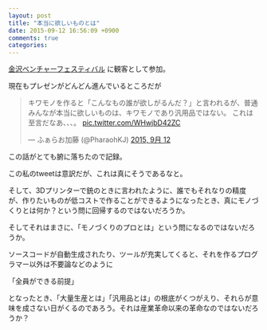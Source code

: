 ```yaml
---
layout: post
title: "本当に欲しいものとは"
date: 2015-09-12 16:56:09 +0900
comments: true
categories: 
---
```


[金沢ベンチャーフェスティバル](http://www4.city.kanazawa.lg.jp/17009/kvf.html) に観客として参加。

現在もプレゼンがどんどん進んでいるところだが

<blockquote class="twitter-tweet" lang="ja"><p lang="ja" dir="ltr">キワモノを作ると「こんなもの誰が欲しがるんだ？」と言われるが、普通みんなが本当に欲しいものは、キワモノであり汎用品ではない。&#10;&#10;これは至言だなあ、、、。 <a href="http://t.co/WHwjbD42ZC">pic.twitter.com/WHwjbD42ZC</a></p>&mdash; ふぁらお加藤 (@PharaohKJ) <a href="https://twitter.com/PharaohKJ/status/642556574217535489">2015, 9月 12</a></blockquote> <script async src="//platform.twitter.com/widgets.js" charset="utf-8"></script>

この話がとても腑に落ちたので記録。

この私のtweetは意訳だが、これは真にそうであるなと。

そして、3Dプリンターで銃のときに言われたように、誰でもそれなりの精度が、作りたいものが低コストで作ることができるようになったとき、真にモノづくりとは何か？という問に回帰するのではないだろうか。

そしてそれはまさに、「モノづくりのプロとは」という問になるのではないだろうか。

ソースコードが自動生成されたり、ツールが充実してくると、それを作るプログラマー以外は不要論などのように

「全員ができる前提」

となったとき、「大量生産とは」「汎用品とは」の根底がくつがえり、それらが意味を成さない日がくるのであろう。それは産業革命以来の革命なのではないだろうか？

